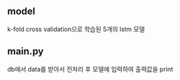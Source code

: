 ## model
k-fold cross validation으로 학습된 5개의 lstm 모델 

## main.py
db에서 data를 받아서 전처리 후 모델에 입력하여 출력값을 print
